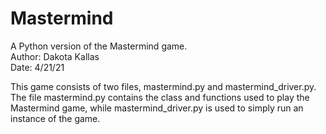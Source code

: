 # Mastermind
A Python version of the Mastermind game.  
Author: Dakota Kallas                     
Date: 4/21/21 

This game consists of two files, mastermind.py and mastermind_driver.py.
The file mastermind.py contains the class and functions used to play the
Mastermind game, while mastermind_driver.py is used to simply run an instance
of the game.
